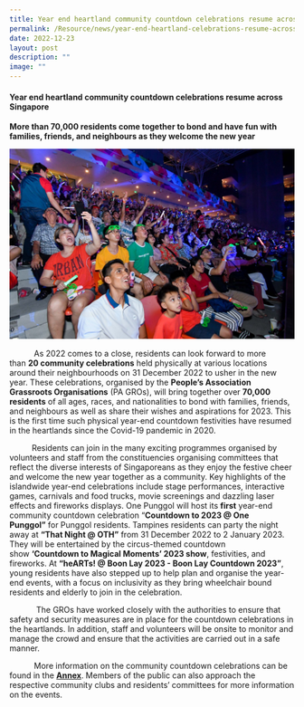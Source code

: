 ```yaml
---
title: Year end heartland community countdown celebrations resume across Singapore
permalink: /Resource/news/year-end-heartland-celebrations-resume-across-singapore/
date: 2022-12-23
layout: post
description: ""
image: ""
---
```

#### Year end heartland community countdown celebrations resume across Singapore
**More than 70,000 residents come together to bond and have fun with families, friends, and neighbours as they welcome the new year**

![](/images/NewsRoom/2797f5e7-4b14-44f4-b3e7-c4137fe5f1e3.jpg)

           As 2022 comes to a close, residents can look forward to more than **20 community celebrations** held physically at various locations around their neighbourhoods on 31 December 2022 to usher in the new year. These celebrations, organised by the **People’s Association Grassroots Organisations** (PA GROs), will bring together over **70,000 residents** of all ages, races, and nationalities to bond with families, friends, and neighbours as well as share their wishes and aspirations for 2023. This is the first time such physical year-end countdown festivities have resumed in the heartlands since the Covid-19 pandemic in 2020.   

          Residents can join in the many exciting programmes organised by volunteers and staff from the constituencies organising committees that reflect the diverse interests of Singaporeans as they enjoy the festive cheer and welcome the new year together as a community. Key highlights of the islandwide year-end celebrations include stage performances, interactive games, carnivals and food trucks, movie screenings and dazzling laser effects and fireworks displays. One Punggol will host its **first** year-end community countdown celebration “**Countdown to 2023 @ One Punggol”** for Punggol residents. Tampines residents can party the night away at **“That Night @ OTH”** from 31 December 2022 to 2 January 2023. They will be entertained by the circus-themed countdown show **‘Countdown to Magical Moments’ 2023 show**, festivities, and fireworks. At **“heARTs! @ Boon Lay 2023 - Boon Lay Countdown 2023”**, young residents have also stepped up to help plan and organise the year-end events, with a focus on inclusivity as they bring wheelchair bound residents and elderly to join in the celebration.

            The GROs have worked closely with the authorities to ensure that safety and security measures are in place for the countdown celebrations in the heartlands. In addition, staff and volunteers will be onsite to monitor and manage the crowd and ensure that the activities are carried out in a safe manner.

            More information on the community countdown celebrations can be found in the [**Annex**](https://www.pa.gov.sg/docs/default-source/default-document-library/list-of-year-end-heartland-community-countdown-celebrations.pdf). Members of the public can also approach the respective community clubs and residents’ committees for more information on the events.